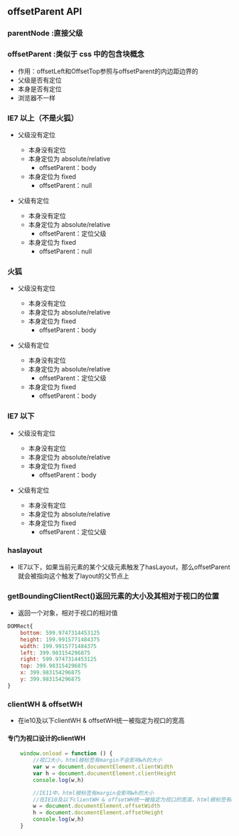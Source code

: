 ## offsetParent API

### parentNode :直接父级

### offsetParent :类似于 css 中的**包含块**概念

-   作用：offsetLeft和OffsetTop参照与offsetParent的内边距边界的
-   父级是否有定位
-   本身是否有定位
-   浏览器不一样

### IE7 以上（不是火狐）

-   父级没有定位

    -   本身没有定位
    -   本身定位为 absolute/relative
        -   offsetParent：body
    -   本身定位为 fixed
        -   offsetParent：null

-   父级有定位
    -   本身没有定位
    -   本身定位为 absolute/relative
        -   offsetParent：定位父级
    -   本身定位为 fixed
        -   offsetParent：null

### 火狐

-   父级没有定位

    -   本身没有定位
    -   本身定位为 absolute/relative
    -   本身定位为 fixed
        -   offsetParent：body

-   父级有定位
    -   本身没有定位
    -   本身定位为 absolute/relative
        -   offsetParent：定位父级
    -   本身定位为 fixed
        -   offsetParent：body
        
### IE7 以下

-   父级没有定位

    -   本身没有定位    
    -   本身定位为 absolute/relative    
    -   本身定位为 fixed
        -   offsetParent：body

-   父级有定位
    -   本身没有定位
    -   本身定位为 absolute/relative
    -   本身定位为 fixed
        -   offsetParent：定位父级

### haslayout

-   IE7以下，如果当前元素的某个父级元素触发了hasLayout，那么offsetParent就会被指向这个触发了layout的父节点上

### getBoundingClientRect()返回元素的大小及其相对于视口的位置
-   返回一个对象，相对于视口的相对值
    
```javascript
DOMRect{
    bottom: 599.9747314453125
    height: 199.9915771484375
    width: 199.9915771484375
    left: 399.983154296875 
    right: 599.9747314453125
    top: 399.983154296875
    x: 399.983154296875
    y: 399.983154296875
}
```
### clientWH & offsetWH

-   在ie10及以下clientWH & offsetWH统一被指定为视口的宽高
#### 专门为视口设计的clientWH
```javascript
    window.onload = function () {
        //视口大小，html根标签有margin不会影响wh的大小
        var w = document.documentElement.clientWidth
        var h = document.documentElement.clientHeight
        console.log(w,h)

        //IE11中，html根标签有margin会影响wh的大小
        //在IE10及以下clientWH & offsetWH统一被指定为视口的宽高，html根标签有margin不会影响wh的大小
        w = document.documentElement.offsetWidth
        h = document.documentElement.offsetHeight
        console.log(w,h)
    }
```